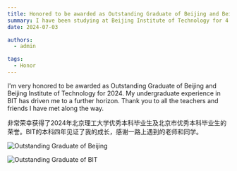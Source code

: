 ```yaml
---
title: Honored to be awarded as Outstanding Graduate of Beijing and Beijing Institute of Technology for 2024!
summary: I have been studying at Beijing Institute of Technology for 4 years, thanks for the support from university and tutors.
date: 2024-07-03

authors:
  - admin

tags:
  - Honor
---
```


I'm very honored to be awarded as Outstanding Graduate of Beijing and Beijing Institute of Technology for 2024. My undergraduate experience in BIT has driven me to a further horizon. Thank you to all the teachers and friends I have met along the way.

非常荣幸获得了2024年北京理工大学优秀本科毕业生及北京市优秀本科毕业生的荣誉。BIT的本科四年见证了我的成长，感谢一路上遇到的老师和同学。

![Outstanding Graduate of Beijing](Outstanding_Graduate_of_Beijing.png)

![Outstanding Graduate of BIT](Outstanding_Graduate_of_BIT.jpg)